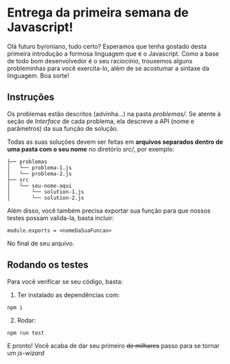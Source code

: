 # Entrega da primeira semana de Javascript!

Olá futuro byroniano, tudo certo? Esperamos que tenha gostado desta primeira
introdução a formosa linguagem que é o Javascript. Como a base de todo bom
desenvolvedor é o seu raciocínio, trouxemos alguns probleminhas para você exercita-lo, 
além de se acostumar a sintaxe da linguagem. Boa sorte!  


## Instruções

Os problemas estão descritos (advinha...) na pasta _problemas/_. Se atente à seção de _Interface_
de cada problema, ela descreve a API (nome e parâmetros) da sua função de solução.  

Todas as suas soluções devem ser feitas em **arquivos separados dentro de uma pasta 
com o seu nome** no diretório _src/_, por exemplo:

```
├── problemas
│   └── problema-1.js
│   └── problema-2.js 
├── src
│   └── seu-nome-aqui
│       └── solution-1.js
│       └── solution-2.js

```

Além disso, você também precisa exportar sua função para que nossos testes possam valida-la,
basta incluir:

```
module.exports = <nomeDaSuaFuncao>
```

No final de seu arquivo.

## Rodando os testes

Para você verificar se seu código, basta:

1. Ter instalado as dependências com: 
```
npm i
```

2. Rodar:
```
npm run test
```

E pronto! Você acaba de dar seu primeiro ~~de milhares~~ passo para se tornar um _js-wizard_
